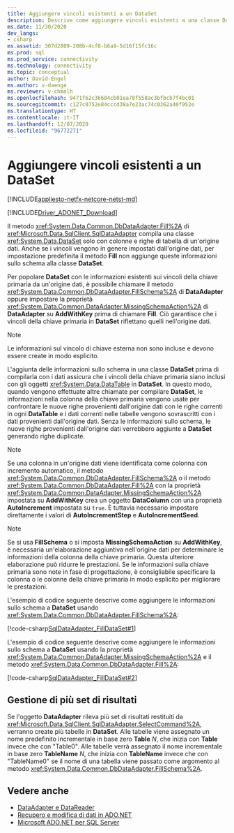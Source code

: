 ```yaml
---
title: Aggiungere vincoli esistenti a un DataSet
description: Descrive come aggiungere vincoli esistenti a una classe DataSet.
ms.date: 11/30/2020
dev_langs:
- csharp
ms.assetid: 307d2809-208b-4cf8-b6a9-5d16f15fc16c
ms.prod: sql
ms.prod_service: connectivity
ms.technology: connectivity
ms.topic: conceptual
author: David-Engel
ms.author: v-daenge
ms.reviewer: v-chmalh
ms.openlocfilehash: 9471f62c36604cb01ea78f558ac3bfbcb7f4bc01
ms.sourcegitcommit: c127c0752e84cccd38a7e23ac74c0362a40f952e
ms.translationtype: HT
ms.contentlocale: it-IT
ms.lasthandoff: 12/07/2020
ms.locfileid: "96772271"
---
```

# <a name="add-existing-constraints-to-a-dataset"></a>Aggiungere vincoli esistenti a un DataSet

[!INCLUDE[appliesto-netfx-netcore-netst-md](../../includes/appliesto-netfx-netcore-netst-md.md)]

[!INCLUDE[Driver_ADONET_Download](../../includes/driver_adonet_download.md)]

Il metodo <xref:System.Data.Common.DbDataAdapter.Fill%2A> di <xref:Microsoft.Data.SqlClient.SqlDataAdapter> compila una classe <xref:System.Data.DataSet> solo con colonne e righe di tabella di un'origine dati. Anche se i vincoli vengono in genere impostati dall'origine dati, per impostazione predefinita il metodo **Fill** non aggiunge queste informazioni sullo schema alla classe **DataSet**.

Per popolare **DataSet** con le informazioni esistenti sui vincoli della chiave primaria da un'origine dati, è possibile chiamare il metodo <xref:System.Data.Common.DbDataAdapter.FillSchema%2A> di **DataAdapter** oppure impostare la proprietà <xref:System.Data.Common.DataAdapter.MissingSchemaAction%2A> di **DataAdapter** su **AddWithKey** prima di chiamare **Fill**. Ciò garantisce che i vincoli della chiave primaria in **DataSet** riflettano quelli nell'origine dati.

> [!NOTE]
> Le informazioni sul vincolo di chiave esterna non sono incluse e devono essere create in modo esplicito.

L'aggiunta delle informazioni sullo schema in una classe **DataSet** prima di compilarla con i dati assicura che i vincoli della chiave primaria siano inclusi con gli oggetti <xref:System.Data.DataTable> in **DataSet**. In questo modo, quando vengono effettuate altre chiamate per compilare **DataSet**, le informazioni nella colonna della chiave primaria vengono usate per confrontare le nuove righe provenienti dall'origine dati con le righe correnti in ogni **DataTable** e i dati correnti nelle tabelle vengono sovrascritti con i dati provenienti dall'origine dati. Senza le informazioni sullo schema, le nuove righe provenienti dall'origine dati verrebbero aggiunte a **DataSet** generando righe duplicate.

> [!NOTE]
> Se una colonna in un'origine dati viene identificata come colonna con incremento automatico, il metodo <xref:System.Data.Common.DbDataAdapter.FillSchema%2A> o il metodo <xref:System.Data.Common.DbDataAdapter.Fill%2A> con la proprietà <xref:System.Data.Common.DataAdapter.MissingSchemaAction%2A> impostata su **AddWithKey** crea un oggetto **DataColumn** con una proprietà **AutoIncrement** impostata su `true`. È tuttavia necessario impostare direttamente i valori di **AutoIncrementStep** e **AutoIncrementSeed**.

> [!NOTE]
> Se si usa **FillSchema** o si imposta **MissingSchemaAction** su **AddWithKey**, è necessaria un'elaborazione aggiuntiva nell'origine dati per determinare le informazioni della colonna della chiave primaria. Questa ulteriore elaborazione può ridurre le prestazioni. Se le informazioni sulla chiave primaria sono note in fase di progettazione, è consigliabile specificare la colonna o le colonne della chiave primaria in modo esplicito per migliorare le prestazioni.

L'esempio di codice seguente descrive come aggiungere le informazioni sullo schema a **DataSet** usando <xref:System.Data.Common.DbDataAdapter.FillSchema%2A>:

[!code-csharp[SqlDataAdapter_FillDataSet#1](~/../sqlclient/doc/samples/SqlDataAdapter_FillDataSet.cs#1)]

L'esempio di codice seguente descrive come aggiungere le informazioni sullo schema a **DataSet** usando la proprietà <xref:System.Data.Common.DataAdapter.MissingSchemaAction%2A> e il metodo <xref:System.Data.Common.DbDataAdapter.Fill%2A>:

[!code-csharp[SqlDataAdapter_FillDataSet#2](~/../sqlclient/doc/samples/SqlDataAdapter_FillDataSet.cs#2)]

## <a name="handling-multiple-result-sets"></a>Gestione di più set di risultati

Se l'oggetto **DataAdapter** rileva più set di risultati restituiti da <xref:Microsoft.Data.SqlClient.SqlDataAdapter.SelectCommand%2A>, verranno create più tabelle in **DataSet**. Alle tabelle viene assegnato un nome predefinito incrementale in base zero **Table** *N*, che inizia con **Table** invece che con "Table0". Alle tabelle verrà assegnato il nome incrementale in base zero **TableName** *N*, che inizia con **TableName** invece che con "TableName0" se il nome di una tabella viene passato come argomento al metodo <xref:System.Data.Common.DbDataAdapter.FillSchema%2A>.

## <a name="see-also"></a>Vedere anche

- [DataAdapter e DataReader](dataadapters-datareaders.md)
- [Recupero e modifica di dati in ADO.NET](retrieving-modifying-data.md)
- [Microsoft ADO.NET per SQL Server](microsoft-ado-net-sql-server.md)
